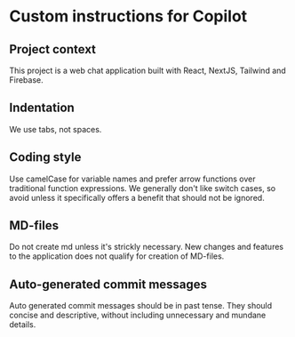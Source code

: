 # Custom instructions for Copilot

## Project context

This project is a web chat application built with React, NextJS, Tailwind and Firebase.

## Indentation

We use tabs, not spaces.

## Coding style

Use camelCase for variable names and prefer arrow functions over traditional function expressions.
We generally don't like switch cases, so avoid unless it specifically offers a benefit that should not be ignored.

## MD-files

Do not create md unless it's strickly necessary. New changes and features to the application does not qualify for creation of MD-files.

## Auto-generated commit messages

Auto generated commit messages should be in past tense.
They should concise and descriptive, without including unnecessary and mundane details.
